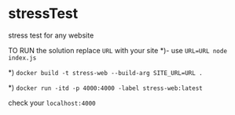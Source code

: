 # stressTest
stress test for any website

TO RUN the solution replace `URL` with your site
*)- use `URL=URL node index.js`

*) `docker build -t stress-web --build-arg SITE_URL=URL .`

*) `docker run -itd -p 4000:4000 -label stress-web:latest` 

check your `localhost:4000`
